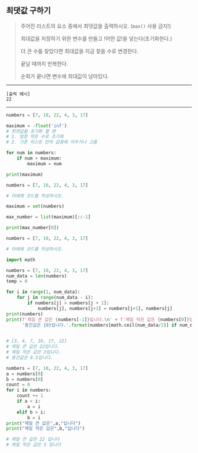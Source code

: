 ## 최댓값 구하기

> 주어진 리스트의 요소 중에서 최댓값을 출력하시오. (`max()` 사용 금지!)
> 
> 최대값을 저장하기 위한 변수를 만들고 !어떤 값!을 넣는다(초기화한다.)
> 
> 더 큰 수를 찾았다면 최대값을 지금 찾을 수로 변경한다.
> 
> 끝날 때까지 반복한다.
> 
> 순회가 끝나면 변수에 최대값이 남아있다.


---
```
[출력 예시]
22
```

---

```python
numbers = [7, 10, 22, 4, 3, 17]

maximum = -float('inf')
# 최댓값을 초기화 할 땐
# 1. 엄청 작은 수로 초기화
# 2. 기존 리스트 안의 값중에 아무거나 고름

for num in numbers:
    if num > maximum:
        maximum = num

print(maximum)
```

```python
numbers = [7, 10, 22, 4, 3, 17]

# 아래에 코드를 작성하시오.

maximum = set(numbers)

max_number = list(maximum)[::-1]

print(max_number[0])
```

```python
numbers = [7, 10, 22, 4, 3, 17]

# 아래에 코드를 작성하시오.

import math

numbers = [7, 10, 22, 4, 3, 17]
num_data = len(numbers)
temp = 0

for i in range(1, num_data):
    for j in range(num_data - i):
        if numbers[j] > numbers[j + 1]:
            numbers[j], numbers[j+1] = numbers[j+1], numbers[j]
print(numbers)
print(f'제일 큰 값은 {numbers[-1]}입니다.\n' + f'제일 작은 값은 {numbers[0]}입니다.\n' +
      '중간값은 {0}입니다.'.format(numbers[math.ceil(num_data/2)] if num_data % 2 == 1 else (numbers[math.ceil(num_data/2)] + 
                                                                                      numbers[math.ceil(num_data/2) - 1])/2))

# [3, 4, 7, 10, 17, 22]
# 제일 큰 값은 22입니다.
# 제일 작은 값은 3입니다.
# 중간값은 8.5입니다.
```
```python
numbers = [7, 10, 22, 4, 3, 17]
a = numbers[0]
b = numbers[0]
count = 0
for i in numbers:
    count += 1
    if a < i:
        a = i
    elif b > i:
        b = i
print("제일 큰 값은",a,"입니다")
print("제일 작은 값은",b,"입니다")

# 제일 큰 값은 22 입니다
# 제일 작은 값은 3 입니다
```